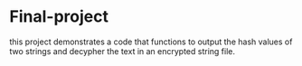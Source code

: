 # Final-project

this project demonstrates a code that functions to output the hash values of two strings and decypher the text in an encrypted string file.
